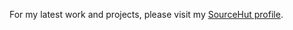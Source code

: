 For my latest work and projects, please visit my [SourceHut profile](https://git.sr.ht/~eugenetriguba/).
